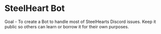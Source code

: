 # SteelHeart Bot

Goal - To create a Bot to handle most of SteelHearts Discord issues.  Keep it public so others can learn or borrow it for their own purposes.
